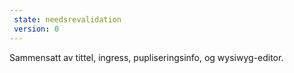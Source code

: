 ```yaml
---
 state: needsrevalidation
 version: 0
---
```

Sammensatt av tittel, ingress, pupliseringsinfo, og wysiwyg-editor.

